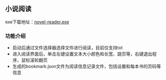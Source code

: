 ## 小说阅读

exe下载地址：<a href="https://github.com/zxyFalcon/novel-reader/releases">novel-reader.exe</a>

### 功能介绍
* 启动后通过文件选择器选择文件进行阅读，目前仅支持txt
* 进入阅读界面后，单击左键设置文本大小颜色和长宽、跳页等，右键退出程序，鼠标滚轮翻页
* 生成的bookmark.json文件为阅读信息记录文件，包括设置和每本书的页码等信息